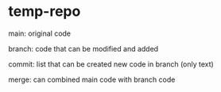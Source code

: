 # temp-repo

main: original code

branch: code that can be modified and added


commit: list that can be created new code in branch (only text)

merge: can combined main code with branch code
